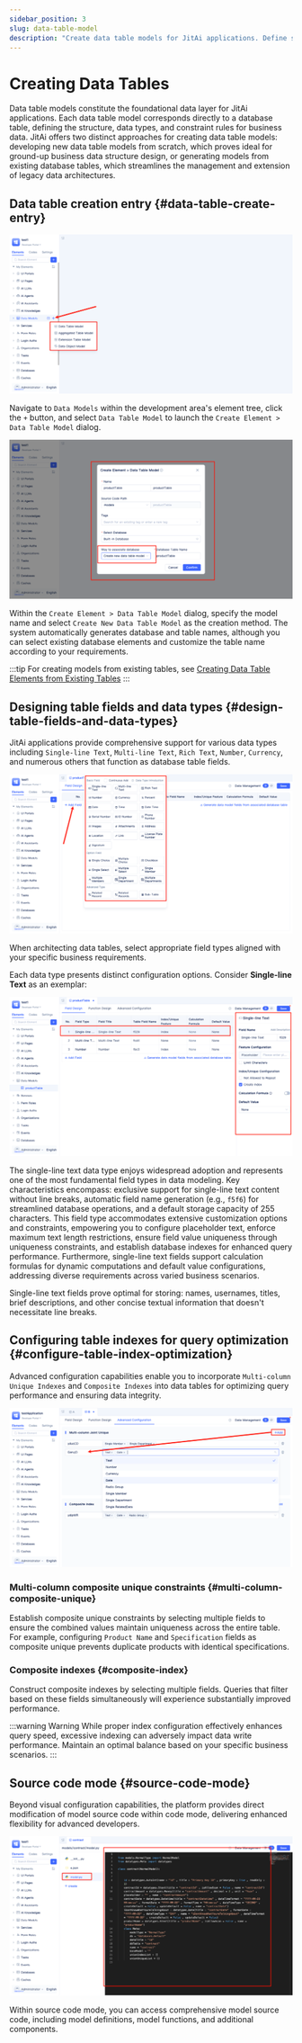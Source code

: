 ```yaml
---
sidebar_position: 3
slug: data-table-model
description: "Create data table models for JitAi applications. Define structure, data types, and constraint rules from scratch or existing tables."
---
```


# Creating Data Tables
Data table models constitute the foundational data layer for JitAi applications. Each data table model corresponds directly to a database table, defining the structure, data types, and constraint rules for business data. JitAi offers two distinct approaches for creating data table models: developing new data table models from scratch, which proves ideal for ground-up business data structure design, or generating models from existing database tables, which streamlines the management and extension of legacy data architectures.

## Data table creation entry {#data-table-create-entry}
![Model Creation Configuration](./img/model-creation-configuration.png "Model Creation Configuration")

Navigate to `Data Models` within the development area's element tree, click the `+` button, and select `Data Table Model` to launch the `Create Element > Data Table Model` dialog.

![Create New Data Model](./img/create-data-model.png "Create New Data Model")

Within the `Create Element > Data Table Model` dialog, specify the model name and select `Create New Data Table Model` as the creation method. The system automatically generates database and table names, although you can select existing database elements and customize the table name according to your requirements.

:::tip 
For creating models from existing tables, see [Creating Data Table Elements from Existing Tables](./create-data-table-from-existing-tables.md)
:::
 

## Designing table fields and data types {#design-table-fields-and-data-types}
JitAi applications provide comprehensive support for various data types including `Single-line Text`, `Multi-line Text`, `Rich Text`, `Number`, `Currency`, and numerous others that function as database table fields.

![Field Configuration](./img/field-configuration.png "Field Configuration")

When architecting data tables, select appropriate field types aligned with your specific business requirements.

Each data type presents distinct configuration options. Consider **Single-line Text** as an exemplar:

![Single-line Text Configuration](./img/single-line-text-configuration.png "Single-line Text Configuration")

The single-line text data type enjoys widespread adoption and represents one of the most fundamental field types in data modeling. Key characteristics encompass: exclusive support for single-line text content without line breaks, automatic field name generation (e.g., `f5f6`) for streamlined database operations, and a default storage capacity of 255 characters. This field type accommodates extensive customization options and constraints, empowering you to configure placeholder text, enforce maximum text length restrictions, ensure field value uniqueness through uniqueness constraints, and establish database indexes for enhanced query performance. Furthermore, single-line text fields support calculation formulas for dynamic computations and default value configurations, addressing diverse requirements across varied business scenarios.

Single-line text fields prove optimal for storing: names, usernames, titles, brief descriptions, and other concise textual information that doesn't necessitate line breaks.

## Configuring table indexes for query optimization {#configure-table-index-optimization}
Advanced configuration capabilities enable you to incorporate `Multi-column Unique Indexes` and `Composite Indexes` into data tables for optimizing query performance and ensuring data integrity.

![Composite Index](./img/joint-index.png "Composite Index")

### Multi-column composite unique constraints {#multi-column-composite-unique}
Establish composite unique constraints by selecting multiple fields to ensure the combined values maintain uniqueness across the entire table. For example, configuring `Product Name` and `Specification` fields as composite unique prevents duplicate products with identical specifications.

### Composite indexes {#composite-index}
Construct composite indexes by selecting multiple fields. Queries that filter based on these fields simultaneously will experience substantially improved performance.

:::warning Warning
While proper index configuration effectively enhances query speed, excessive indexing can adversely impact data write performance. Maintain an optimal balance based on your specific business scenarios.
:::

## Source code mode {#source-code-mode}
Beyond visual configuration capabilities, the platform provides direct modification of model source code within code mode, delivering enhanced flexibility for advanced developers.

![View Source Code](./img/view-source-code.png "View Source Code")

Within source code mode, you can access comprehensive model source code, including model definitions, model functions, and additional components.
